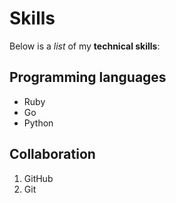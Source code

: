 # Skills

Below is a _list_ of my **technical skills**:

## Programming languages
- Ruby
- Go
- Python

## Collaboration
1) GitHub
2) Git
